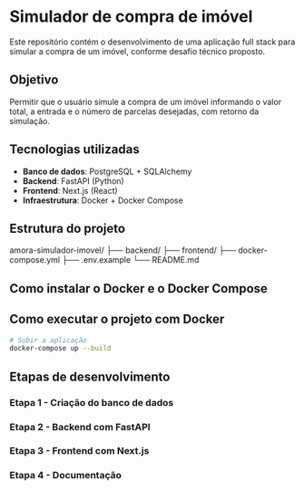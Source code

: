 # Simulador de compra de imóvel

Este repositório contém o desenvolvimento de uma aplicação full stack para simular a compra de um imóvel, conforme desafio técnico proposto.

## Objetivo

Permitir que o usuário simule a compra de um imóvel informando o valor total, a entrada e o número de parcelas desejadas, com retorno da simulação.

## Tecnologias utilizadas

- **Banco de dados**: PostgreSQL + SQLAlchemy
- **Backend**: FastAPI (Python)
- **Frontend**: Next.js (React)
- **Infraestrutura**: Docker + Docker Compose

## Estrutura do projeto

amora-simulador-imovel/
├── backend/
├── frontend/
├── docker-compose.yml
├── .env.example
└── README.md

## Como instalar o Docker e o Docker Compose


## Como executar o projeto com Docker

```bash
# Subir a aplicação
docker-compose up --build
```

## Etapas de desenvolvimento

### Etapa 1 - Criação do banco de dados

### Etapa 2 - Backend com FastAPI

### Etapa 3 - Frontend com Next.js

### Etapa 4 - Documentação
